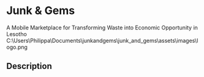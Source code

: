 # Junk & Gems 
A Mobile Marketplace for Transforming Waste into Economic Opportunity in Lesotho
C:\Users\Philippa\Documents\junkandgems\junk_and_gems\assets\images\logo.png

## Description